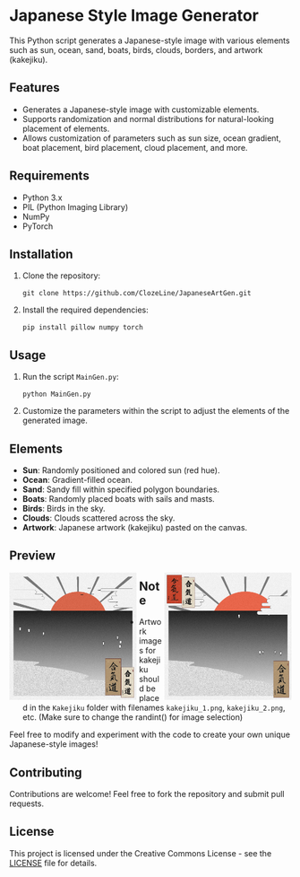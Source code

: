 # Japanese Style Image Generator

This Python script generates a Japanese-style image with various elements such as sun, ocean, sand, boats, birds, clouds, borders, and artwork (kakejiku).

## Features

- Generates a Japanese-style image with customizable elements.
- Supports randomization and normal distributions for natural-looking placement of elements.
- Allows customization of parameters such as sun size, ocean gradient, boat placement, bird placement, cloud placement, and more.

## Requirements

- Python 3.x
- PIL (Python Imaging Library)
- NumPy
- PyTorch

## Installation

1. Clone the repository:

    ```
    git clone https://github.com/ClozeLine/JapaneseArtGen.git
    ```

2. Install the required dependencies:

    ```
    pip install pillow numpy torch
    ```

## Usage

1. Run the script `MainGen.py`:

    ```
    python MainGen.py
    ```

2. Customize the parameters within the script to adjust the elements of the generated image.

## Elements

- **Sun**: Randomly positioned and colored sun (red hue).
- **Ocean**: Gradient-filled ocean.
- **Sand**: Sandy fill within specified polygon boundaries.
- **Boats**: Randomly placed boats with sails and masts.
- **Birds**: Birds in the sky.
- **Clouds**: Clouds scattered across the sky.
- **Artwork**: Japanese artwork (kakejiku) pasted on the canvas.

## Preview

<img src="Japanese/Examples/example_1.PNG" alt="Example 1" style="width: 45%; float: left; margin-right: 5px;">
<img src="Japanese/Examples/example_2.PNG" alt="Example 2" style="width: 45%; float: right; margin-left: 5px;">

## Note

- Artwork images for kakejiku should be placed in the `Kakejiku` folder with filenames `kakejiku_1.png`, `kakejiku_2.png`, etc. (Make sure to change the randint() for image selection)

Feel free to modify and experiment with the code to create your own unique Japanese-style images!

## Contributing

Contributions are welcome! Feel free to fork the repository and submit pull requests.

## License

This project is licensed under the Creative Commons License - see the [LICENSE](LICENSE) file for details.
